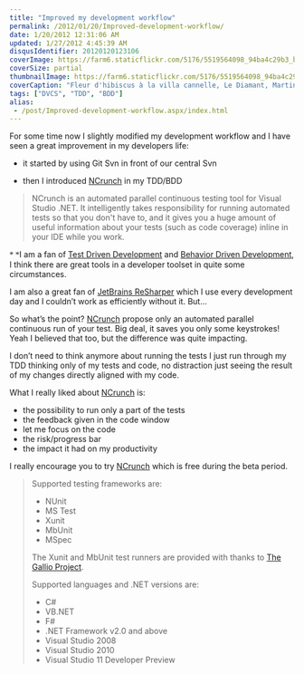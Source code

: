 ```yaml
---
title: "Improved my development workflow"
permalink: /2012/01/20/Improved-development-workflow/
date: 1/20/2012 12:31:06 AM
updated: 1/27/2012 4:45:39 AM
disqusIdentifier: 20120120123106
coverImage: https://farm6.staticflickr.com/5176/5519564098_94ba4c29b3_b.jpg
coverSize: partial
thumbnailImage: https://farm6.staticflickr.com/5176/5519564098_94ba4c29b3_q.jpg
coverCaption: "Fleur d'hibiscus à la villa cannelle, Le Diamant, Martinique"
tags: ["DVCS", "TDD", "BDD"]
alias:
 - /post/Improved-development-workflow.aspx/index.html
---
```

<!-- [![Fleur d'hibiscus à la villa cannelle](http://farm6.staticflickr.com/5176/5519564098_94ba4c29b3_m.jpg)](http://www.flickr.com/photos/laurentkempe/5519564098/ "Fleur d'hibiscus à la villa cannelle by Laurent Kempé, on Flickr") -->
For some time now I slightly modified my development workflow and I have seen a great improvement in my developers life:

*   it started by using Git Svn in front of our central Svn   
<!-- more -->

*   then I introduced [NCrunch](http://www.ncrunch.net/) in my TDD/BDD   

> NCrunch is an automated parallel continuous testing tool for Visual Studio .NET. It intelligently takes responsibility for running automated tests so that you don't have to, and it gives you a huge amount of useful information about your tests (such as code coverage) inline in your IDE while you work.

<font face="Georgia">* *</font>I am a fan of [Test Driven Development](http://en.wikipedia.org/wiki/Test-driven_development) and [Behavior Driven Development](http://en.wikipedia.org/wiki/Behavior_Driven_Development), I think there are great tools in a developer toolset in quite some circumstances.

I am also a great fan of [JetBrains ReSharper](http://www.jetbrains.com/resharper/) which I use every development day and I couldn’t work as efficiently without it. But…

So what’s the point? [NCrunch](http://www.ncrunch.net/) propose only an automated parallel continuous run of your test. Big deal, it saves you only some keystrokes! Yeah I believed that too, but the difference was quite impacting.

I don’t need to think anymore about running the tests I just run through my TDD thinking only of my tests and code, no distraction just seeing the result of my changes directly aligned with my code.

What I really liked about [NCrunch](http://www.ncrunch.net/) is:

*   the possibility to run only a part of the tests 
*   the feedback given in the code window 
*   let me focus on the code 
*   the risk/progress bar 
*   the impact it had on my productivity   

I really encourage you to try [NCrunch](http://www.ncrunch.net/) which is free during the beta period.

> Supported testing frameworks are:
> 
> *   NUnit
> *   MS Test
> *   Xunit
> *   MbUnit
> *   MSpec
> 
> The Xunit and MbUnit test runners are provided with thanks to [The Gallio Project](http://www.gallio.org/).
> 
> Supported languages and .NET versions are:
> 
> *   C#
> *   VB.NET
> *   F#
> *   .NET Framework v2.0 and above
> *   Visual Studio 2008
> *   Visual Studio 2010
> *   Visual Studio 11 Developer Preview
